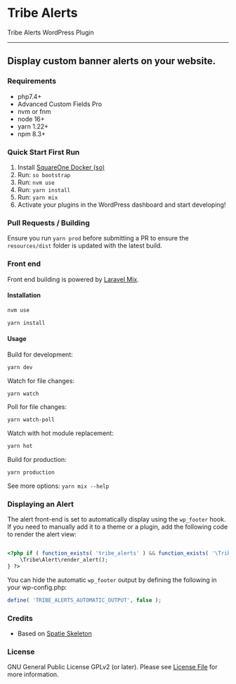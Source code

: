 # Tribe Alerts

Tribe Alerts WordPress Plugin

---
Display custom banner alerts on your website.
---

### Requirements
- php7.4+
- Advanced Custom Fields Pro
- nvm or fnm
- node 16+
- yarn 1.22+
- npm 8.3+

### Quick Start First Run

1. Install [SquareOne Docker (so)](https://github.com/moderntribe/square1-global-docker#squareone-docker)
2. Run: `so bootstrap`
3. Run: `nvm use`
4. Run: `yarn install`
5. Run: `yarn mix`
6. Activate your plugins in the WordPress dashboard and start developing!

### Pull Requests / Building

Ensure you run `yarn prod` before submitting a PR to ensure the `resources/dist` folder is updated with the latest build.

### Front end

Front end building is powered by [Laravel Mix](https://laravel-mix.com/).

#### Installation
```bash
nvm use
```

```bash
yarn install
```

#### Usage

Build for development:

```bash
yarn dev
```

Watch for file changes:

```bash
yarn watch
```

Poll for file changes:

```bash
yarn watch-poll
```

Watch with hot module replacement:

```bash
yarn hot
```

Build for production:

```bash
yarn production
```

See more options: `yarn mix --help`

### Displaying an Alert

The alert front-end is set to automatically display using the `wp_footer` hook. If you need to manually add it to a theme or a plugin, add the following code to render the alert view:

```php

<?php if ( function_exists( 'tribe_alerts' ) && function_exists( '\Tribe\Alert\render_alert' ) ) {
    \Tribe\Alert\render_alert();
} ?>

```

You can hide the automatic `wp_footer` output by defining the following in your wp-config.php:

```php
define( 'TRIBE_ALERTS_AUTOMATIC_OUTPUT', false );
```

### Credits

- Based on [Spatie Skeleton](https://github.com/spatie/package-skeleton-php)

### License

GNU General Public License GPLv2 (or later). Please see [License File](LICENSE.md) for more information.
